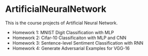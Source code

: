 # ArtificialNeuralNetwork
This is the course projects of Artificial Neural Network.  
  
- Homework 1: MNIST Digit Classification with MLP  
- Homework 2: Cifar-10 Classificaiton with MLP and CNN  
- Homework 3: Sentence-level Sentiment Classification with RNN  
- Homework 4: Generate Adversarial Examples for VGG-16